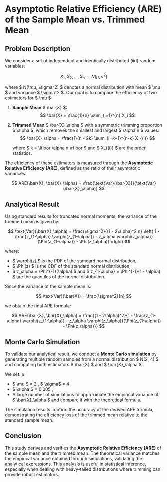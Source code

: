 # Asymptotic Relative Efficiency (ARE) of the Sample Mean vs. Trimmed Mean

## Problem Description

We consider a set of independent and identically distributed (iid) random variables:

$$ X_1, X_2, ..., X_n \sim N(\mu, \sigma^2) $$

where $ N(\mu, \sigma^2) $ denotes a normal distribution with mean $ \mu $ and variance $ \sigma^2 $. Our goal is to compare the efficiency of two estimators for $ \mu $:

1. **Sample Mean** $ \bar{X} $:
   $$ \bar{X} = \frac{1}{n} \sum_{i=1}^{n} X_i $$

2. **Trimmed Mean** $ \bar{X}_\alpha $ with a symmetric trimming proportion $ \alpha $, which removes the smallest and largest $ \alpha n $ values:
   $$ \bar{X}_\alpha = \frac{1}{n - 2k} \sum_{i=k+1}^{n-k} X_{(i)} $$

   where $ k = \lfloor \alpha n \rfloor $ and $ X_{(i)} $ are the order statistics.

The efficiency of these estimators is measured through the **Asymptotic Relative Efficiency (ARE)**, defined as the ratio of their asymptotic variances:

$$ ARE(\bar{X}, \bar{X}_\alpha) = \frac{\text{Var}(\bar{X})}{\text{Var}(\bar{X}_\alpha)} $$

## Analytical Result

Using standard results for truncated normal moments, the variance of the trimmed mean is given by:

$$ \text{Var}(\bar{X}_\alpha) = \frac{\sigma^2}{(1 - 2\alpha)^2 n} \left( 1 - \frac{z_{1-\alpha} \varphi(z_{1-\alpha}) - z_\alpha \varphi(z_\alpha)}{\Phi(z_{1-\alpha}) - \Phi(z_\alpha)} \right) $$

where:

- $ \varphi(z) $ is the PDF of the standard normal distribution,
- $ \Phi(z) $ is the CDF of the standard normal distribution,
- $ z_\alpha = \Phi^{-1}(\alpha) $ and $ z_{1-\alpha} = \Phi^{-1}(1 - \alpha) $ are the quantiles of the normal distribution.

Since the variance of the sample mean is:

$$ \text{Var}(\bar{X}) = \frac{\sigma^2}{n} $$

we obtain the final ARE formula:

$$ ARE(\bar{X}, \bar{X}_\alpha) = \frac{(1 - 2\alpha)^2}{1 - \frac{z_{1-\alpha} \varphi(z_{1-\alpha}) - z_\alpha \varphi(z_\alpha)}{\Phi(z_{1-\alpha}) - \Phi(z_\alpha)}} $$

## Monte Carlo Simulation

To validate our analytical result, we conduct a **Monte Carlo simulation** by generating multiple random samples from a normal distribution $ N(2, 4) $ and computing both estimators $ \bar{X} $ and $ \bar{X}_\alpha $.

We set:
$\mu$
- $ \mu $ = 2 , $ \sigma$ = 4 ,
- $ \alpha $ = 0.005 ,
- A large number of simulations to approximate the empirical variance of $ \bar{X}_\alpha $ and compare it with the theoretical formula.

The simulation results confirm the accuracy of the derived ARE formula, demonstrating the efficiency loss of the trimmed mean relative to the standard sample mean.

## Conclusion

This study derives and verifies the **Asymptotic Relative Efficiency (ARE)** of the sample mean and the trimmed mean. The theoretical variance matches the empirical variance obtained through simulations, validating the analytical expressions. This analysis is useful in statistical inference, especially when dealing with heavy-tailed distributions where trimming can provide robust estimators.

